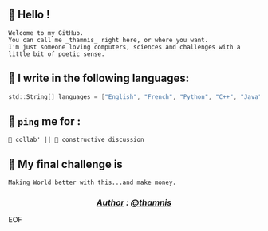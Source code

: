 ## 👋 Hello !
    Welcome to my GitHub.
    You can call me _thamnis_ right here, or where you want.
    I'm just someone loving computers, sciences and challenges with a little bit of poetic sense.

## 🎹 I write in the following languages:
``` C
std::String[] languages = ["English", "French", "Python", "C++", "Java", "HTML", "CSS" , "JS", "PHP"];
```

## 💬 ```ping``` me for : 
    🤝 collab' || 🏦 constructive discussion

## 🎯 My final challenge is  
    Making World better with this...and make money.


_<h3 style="text-align:center;"><u>Author</u> : <a href="https://github.com/thamnis">@thamnis</a></h3>_

EOF
<!--
**thamnis/thamnis** is a ✨ _special_ ✨ repository because its `README.md` (this file) appears on your GitHub profile.

Here are some ideas to get you started:

- 🔭 I’m currently working on ...
- 🌱 I’m currently learning ...
- 👯 I’m looking to collaborate on ...
- 🤔 I’m looking for help with ...
- 💬 Ask me about ...
- 📫 How to reach me: ...
- 😄 Pronouns: ...
- ⚡ Fun fact: ...
-->

